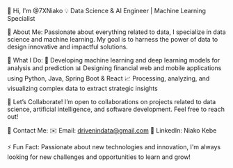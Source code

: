 👋 Hi, I'm @7XNiako
💡 Data Science & AI Engineer | Machine Learning Specialist

🔹 About Me:
Passionate about everything related to data, I specialize in data science and machine learning. My goal is to harness the power of data to design innovative and impactful solutions.

🔹 What I Do:
🚀 Developing machine learning and deep learning models for analysis and prediction
📊 Designing financial web and mobile applications using Python, Java, Spring Boot & React
📈 Processing, analyzing, and visualizing complex data to extract strategic insights

🔹 Let’s Collaborate!
I’m open to collaborations on projects related to data science, artificial intelligence, and software development. Feel free to reach out!

📩 Contact Me:
✉️ Email: drivenindata@gmail.com
💼 LinkedIn: Niako Kebe

⚡ Fun Fact: Passionate about new technologies and innovation, I'm always looking for new challenges and opportunities to learn and grow!
